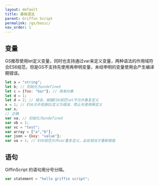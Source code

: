 ```yaml
---
layout: default
title: 基础语法
parent: Griffin Script
permalink: /gs/basic/
nav_order: 1
---
```

## 变量
GS推荐使用let定义变量，同时也支持通过var来定义变量，两种语法的作用域符合ES6规范，但是GS不支持先使用再申明变量，未经申明的变量使用会产生编译期错误。
```javascript
let a = "string";
let b; // 初始化为undefined
let c = {foo: "bar"}; // 简单对象
let d = 1;
let d = 2; // 错误，根据ES6规范let不允许重复定义
x = 1; // ES6允许但是GS定义为错误，禁止先使用再定义
var x;
// 正确
var va; // 初始化为undefined
var vb = 1;
var vc = "test";
var array = ["a","b"];
var json = {key: "value"};
var va = 1; // ES6规范允许var重复定义，此处相当于重新赋值
```
## 语句
GiffinScript 的语句用分号分隔。
```javascript
var statement = "hello griffin script";
```